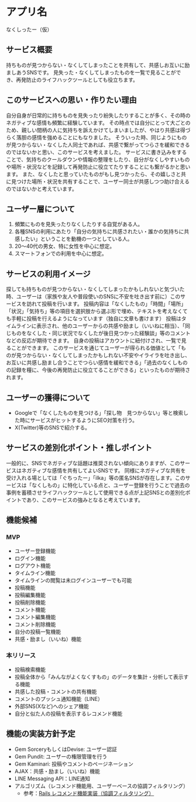 # アプリ名

なくしったー（仮）


## サービス概要

持ちものが見つからない・なくしてしまったことを共有して、共感しお互いに励ましあうSNSです。
見失った・なくしてしまったものを一覧で見ることができ、再発防止のライフハックツールとしても役立ちます。


## このサービスへの思い・作りたい理由

自分自身が日常的に持ちものを見失ったり紛失したりすることが多く、その時のネガティブな感情も頻繁に経験しています。
その時点では自分にとって大ごとのため、親しい間柄の人に気持ちを訴えかけてしまいましたが、やはり共感は得づらく落胆の感情を強めることにもなりました。
そういった時、同じようにものが見つからない・なくした人同士であれば、共感で繋がってつらさを緩和できるのではないかと思い、このサービスを考えました。
サービスに書き込みをすることで、気持ちのクールダウンや情報の整理をしたり、自分がなくしやすいものや場所・状況などを記録して再発防止に役立てたりすることにも繋がるかと思います。
また、なくしたと思っていたものがもし見つかったら、その嬉しさと共に見つけた場所・状況を共有することで、ユーザー同士が共感しつつ助け合えるのではないかと考えています。


## ユーザー層について

1. 頻繁にものを見失ったりなくしたりする自覚がある人。
1. 各種SNSの利用にあたり「自分の気持ちに共感されたい・誰かの気持ちに共感したい」ということを動機の一つとしている人。
1. 20〜40代の男女、特に女性を中心に想定。
1. スマートフォンでの利用を中心に想定。


## サービスの利用イメージ

探しても持ちものが見つからない・なくしてしまったかもしれないと気づいた時、ユーザーは（家族や友人や普段使いのSNSに不安を吐き出す前に）このサービスを訪れて投稿を行います。
投稿内容は「なくしたもの」「時間」「場所」「状況」「気持ち」等の項目を選択肢から選ぶ形で埋め、テキストを考えなくても手軽に投稿を行えるようになっています（独自に文章も書けます）
投稿はタイムラインに表示され、他のユーザーからの共感や励まし（いいねに相当）、「同じものをなくした・同じ状況でなくしたが後日見つかった経験談」等のコメントなどの反応が期待できます。
自身の投稿はアカウントに紐付けされ、一覧で見ることができます。
このサービスを通じてユーザーが得られる価値として「ものが見つからない・なくしてしまったかもしれない不安やイライラを吐き出し、お互いに共感し励まし合うことでつらい感情を緩和できる」「過去のなくしものの記録を糧に、今後の再発防止に役立てることができる」といったものが期待されます。


## ユーザーの獲得について

- Googleで「なくしたものを見つける」「探し物　見つからない」等と検索した時にサービスがヒットするようにSEO対策を行う。
- X(Twitter)等のSNSで紹介する。


## サービスの差別化ポイント・推しポイント

一般的に、SNSでネガティブな話題は推奨されない傾向にありますが、このサービスはネガティブな感情を共有してよいSNSです。
同様にネガティブな共有を受け入れる場としては「ぐちったー」「ilka」等の匿名SNSが存在します。このサービスは「なくしもの」に特化している点と、ユーザー登録を行うことで過去の事例を蓄積させライフハックツールとして使用できる点が上記SNSとの差別化ポイントであり、このサービスの強みとなると考えています。


## 機能候補

### MVP
- ユーザー登録機能
- ログイン機能
- ログアウト機能
- タイムライン機能
 - タイムラインの閲覧は未ログインユーザーでも可能
- 投稿機能
- 投稿編集機能
- 投稿削除機能
- コメント機能
- コメント編集機能
- コメント削除機能
- 自分の投稿一覧機能
- 共感・励まし（いいね）機能

### 本リリース
- 投稿検索機能
- 投稿全体から「みんながよくなくすもの」のデータを集計・分析して表示する機能
- 共感した投稿・コメントの共有機能
- コメントのプッシュ通知機能（LINE）
- 外部SNS(Xなど)へのシェア機能
- 自分と似た人の投稿を表示するレコメンド機能


## 機能の実装方針予定

- Gem SorceryもしくはDevise: ユーザー認証
- Gem Pundit: ユーザーの権限管理を行う
- Gem Kaminari: 投稿やコメントのページネーション
- AJAX：共感・励まし（いいね）機能
- LINE Messaging API：LINE通知
- アルゴリズム（レコメンド機能用、ユーザーベースの協調フィルタリング）
  - 参考：[Rails レコメンド機能実装（協調フィルタリング）](https://qiita.com/ryotaroinagaki/items/575e07388eeefe1a7376)